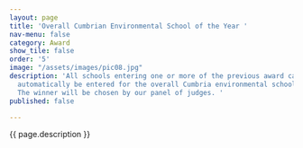```yaml
---
layout: page
title: 'Overall Cumbrian Environmental School of the Year '
nav-menu: false
category: Award
show_tile: false
order: '5'
image: "/assets/images/pic08.jpg"
description: 'All schools entering one or more of the previous award categories will
  automatically be entered for the overall Cumbria environmental school of the year.
  The winner will be chosen by our panel of judges. '
published: false

---
```

{{ page.description }}